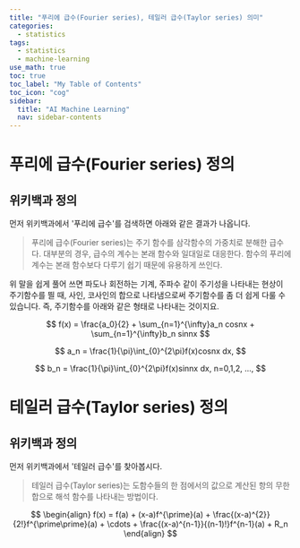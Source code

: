 ```yaml
---
title: "푸리에 급수(Fourier series), 테일러 급수(Taylor series) 의미" 
categories:
  - statistics
tags:
  - statistics
  - machine-learning
use_math: true
toc: true
toc_label: "My Table of Contents"
toc_icon: "cog"
sidebar:
  title: "AI Machine Learning"
  nav: sidebar-contents
---
```


# 푸리에 급수(Fourier series) 정의

## 위키백과 정의

먼저 위키백과에서 '푸리에 급수'를 검색하면 아래와 같은 결과가 나옵니다. 

> 푸리에 급수(Fourier series)는 주기 함수를 삼각함수의 가중치로 분해한 급수다. 
대부분의 경우, 급수의 계수는 본래 함수와 일대일로 대응한다. 
함수의 푸리에 계수는 본래 함수보다 다루기 쉽기 때문에 유용하게 쓰인다. 

위 말을 쉽게 풀어 쓰면 파도나 회전하는 기계, 주파수 같이 주기성을 나타내는 현상이 주기함수를 띌 때, 
사인, 코사인의 합으로 나타냄으로써 
주기함수를 좀 더 쉽게 다룰 수 있습니다. 즉, 주기함수를 아래와 같은 형태로 나타내는 것이지요.

$$ f(x) = \frac{a_0}{2} + \sum_{n=1}^{\infty}a_n cosnx + \sum_{n=1}^{\infty}b_n sinnx $$

$$ a_n = \frac{1}{\pi}\int_{0}^{2\pi}f(x)cosnx dx, $$

$$ b_n = \frac{1}{\pi}\int_{0}^{2\pi}f(x)sinnx dx, n=0,1,2, ..., $$


# 테일러 급수(Taylor series) 정의

## 위키백과 정의 

먼저 위키백과에서 '테일러 급수'를 찾아봅시다.

> 테일러 급수(Taylor series)는 도함수들의 한 점에서의 값으로 계산된 항의 무한합으로 해석 함수를 나타내는 방법이다. 

$$ 
\begin{align}
f(x) = f(a) + (x-a)f^{\prime}(a) + \frac{(x-a)^{2}}{2!}f^{\prime\prime}(a) + \cdots + \frac{(x-a)^{n-1}}{(n-1)!}f^{n-1}(a) + R_n 
\end{align}
$$
